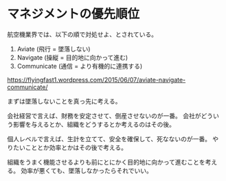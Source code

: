 # マネジメントの優先順位

航空機業界では、以下の順で対処せよ、とされている。

1. Aviate (飛行 = 墜落しない)
2. Navigate (操縦 = 目的地に向かって進む)
3. Communicate (通信 = より有機的に連携する)

https://flyingfast1.wordpress.com/2015/06/07/aviate-navigate-communicate/

まずは墜落しないことを真っ先に考える。

会社経営で言えば、財務を安定させて、倒産させないのが一番。
会社がどういう影響を与えるとか、組織をどうするとか考えるのはその後。

個人レベルで言えば、生計を立てて、安全を確保して、死なないのが一番。
やりたいこととか効率とかはその後で考える。

組織をうまく機能させるよりも前にとにかく目的地に向かって進むことを考える。
効率が悪くても、墜落しなかったらそれでいい。
